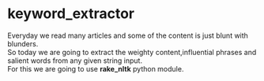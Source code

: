 # keyword_extractor
Everyday we read many articles and some of the content is just blunt with blunders.<br>
So today we are going to extract the weighty content,influential phrases and salient words from any given string input.<br>
For this we are going to use **rake_nltk** python module.
